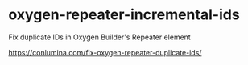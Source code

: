 # oxygen-repeater-incremental-ids
Fix duplicate IDs in Oxygen Builder's Repeater element

https://conlumina.com/fix-oxygen-repeater-duplicate-ids/
